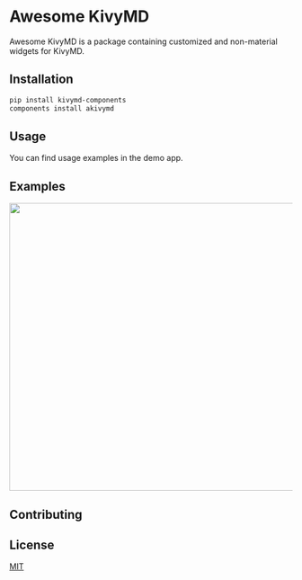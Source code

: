 # Awesome KivyMD

Awesome KivyMD is a package containing customized and non-material widgets for KivyMD.

## Installation

```bash
pip install kivymd-components
components install akivymd
```

## Usage
You can find usage examples in the demo app.
 
## Examples
<p align="center">
<img align="center" width="512" src="https://raw.githubusercontent.com/quitegreensky/akivymd/master/images/preview.gif"/>
</p>

## Contributing

## License
[MIT](https://choosealicense.com/licenses/mit/)
